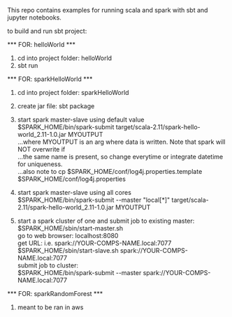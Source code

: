 This repo contains examples for running scala and spark with sbt and jupyter notebooks.  
  
  
to build and run sbt project:  
  
*** FOR: helloWorld ***  
1. cd into project folder: helloWorld  
2. sbt run  
  
*** FOR: sparkHelloWorld ***  
1. cd into project folder: sparkHelloWorld  
2. create jar file: sbt package  
  
3. start spark master-slave using default value  
$SPARK_HOME/bin/spark-submit target/scala-2.11/spark-hello-world_2.11-1.0.jar MYOUTPUT  
...where MYOUTPUT is an arg where data is written. Note that spark will NOT overwrite if  
...the same name is present, so change everytime or integrate datetime for uniqueness.  
...also note to cp $SPARK_HOME/conf/log4j.properties.template $SPARK_HOME/conf/log4j.properties  
  
4. start spark master-slave using all cores  
$SPARK_HOME/bin/spark-submit --master "local[*]" target/scala-2.11/spark-hello-world_2.11-1.0.jar MYOUTPUT  
  
5. start a spark cluster of one and submit job to existing master:  
$SPARK_HOME/sbin/start-master.sh  
go to web browser: localhost:8080  
get URL: i.e. spark://YOUR-COMPS-NAME.local:7077  
$SPARK_HOME/sbin/start-slave.sh spark://YOUR-COMPS-NAME.local:7077  
submit job to cluster:  
$SPARK_HOME/bin/spark-submit --master spark://YOUR-COMPS-NAME.local:7077  
  
*** FOR: sparkRandomForest ***  
1. meant to be ran in aws
